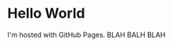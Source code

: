 <!DOCTYPE html>
<html>
<body>
<h1>Hello World</h1>
<p>I'm hosted with GitHub Pages. BLAH BALH BLAH</p>
</body>
</html>
